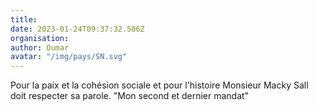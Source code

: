 ```yaml
---
title: 
date: 2023-01-24T09:37:32.506Z
organisation: 
author: Oumar
avatar: "/img/pays/SN.svg"
---
```


Pour la paix et la cohésion sociale et pour l'histoire Monsieur Macky Sall doit respecter sa parole. "Mon second et dernier mandat"